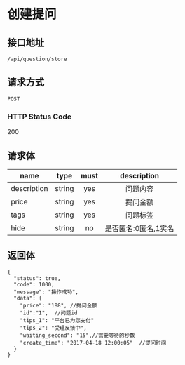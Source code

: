 # 创建提问

## 接口地址

`/api/question/store`

## 请求方式

`POST`

### HTTP Status Code

200

## 请求体

| name     | type     | must     | description |
|----------|:--------:|:--------:|:--------:|
| description   | string   | yes      | 问题内容 |
| price     | string   | yes      | 提问金额 |
| tags     | string      | yes      | 问题标签 |
| hide | string   | no   | 是否匿名:0匿名,1实名 |

## 返回体

```json5
{
  "status": true,
  "code": 1000,
  "message": "操作成功",
  "data": {
    "price": "188", //提问金额
    "id":"1",  //问题id
    "tips_1": "平台已为您支付"
    "tips_2": "受理反馈中",
    "waiting_second": "15",//需要等待的秒数
    "create_time": "2017-04-18 12:00:05"  //提问时间
  }
}
``` 
